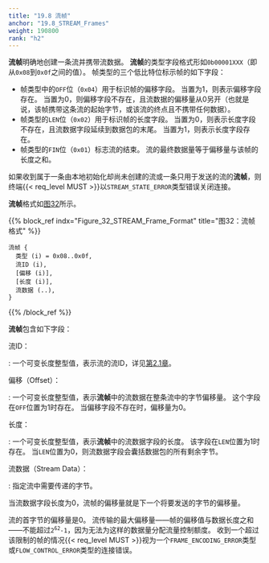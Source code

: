 ```yaml
---
title: "19.8 流帧"
anchor: "19.8_STREAM_Frames"
weight: 190800
rank: "h2"
---
```


**流帧**明确地创建一条流并携带流数据。
**流帧**的类型字段格式形如`0b00001XXX`（即从`0x08`到`0x0f`之间的值）。
帧类型的三个低比特位标示帧的如下字段：

- 帧类型中的`OFF`位（`0x04`）用于标识帧的偏移字段。
  当置为1，则表示偏移字段存在。
  当置为0，则偏移字段不存在，且流数据的偏移量从0另开（也就是说，该帧携带这条流的起始字节，或该流的终点且不携带任何数据）。
- 帧类型的`LEN`位（`0x02`）用于标识帧的长度字段。
  当置为0，则表示长度字段不存在，且流数据字段延续到数据包的末尾。
  当置为1，则表示长度字段存在。
- 帧类型的`FIN`位（`0x01`）标志流的结束。
  流的最终数据量等于偏移量与该帧的长度之和。

如果收到属于一条由本地初始化却尚未创建的流或一条只用于发送的流的**流帧**，则终端{{< req_level MUST >}}以`STREAM_STATE_ERROR`类型错误关闭连接。

**流帧**格式如[图32](#Figure_32_STREAM_Frame_Format)所示。

{{% block_ref
    indx="Figure_32_STREAM_Frame_Format"
    title="图32：流帧格式" %}}

```
流帧 {
  类型 (i) = 0x08..0x0f,
  流ID (i),
  [偏移 (i)],
  [长度 (i)],
  流数据 (..),
}
```

{{% /block_ref %}}

**流帧**包含如下字段：

流ID：

:   一个可变长度整型值，表示流的流ID，详见[第2.1章](#2.1_Stream_Types_and_Identifiers)。

偏移（Offset）：

:   一个可变长度整型值，表示**流帧**中的流数据在整条流中的字节偏移量。
    这个字段在`OFF`位置为1时存在。
    当偏移字段不存在时，偏移量为0。

长度：

:   一个可变长度整型值，表示**流帧**中的流数据字段的长度。
    该字段在`LEN`位置为1时存在。
    当`LEN`位置为0，则流数据字段会囊括数据包的所有剩余字节。

流数据（Stream Data）：

:   指定流中需要传递的字节。

当流数据字段长度为0，流帧的偏移量就是下一个将要发送的字节的偏移量。

流的首字节的偏移量是0。
流传输的最大偏移量——帧的偏移值与数据长度之和——不能超过<code>2<sup>62</sup>-1</code>，因为无法为这样的数据量分配流量控制额度。
收到一个超过该限制的帧的情况{{< req_level MUST >}}视为一个`FRAME_ENCODING_ERROR`类型或`FLOW_CONTROL_ERROR`类型的连接错误。
